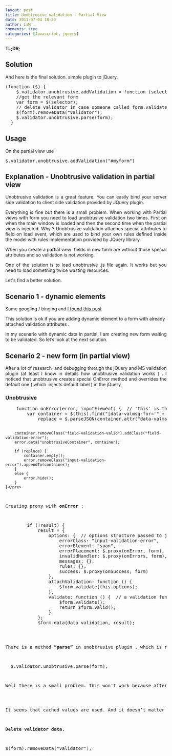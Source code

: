 ```yaml
---
layout: post
title: Unobtrusive validation - Partial View
date: 2011-07-04 18:20
author: LaM
comments: true
categories: [Javascript, jquery]
---
```

<strong>TL;DR;</strong>

<h2>Solution</h2>
And here is the final solution. simple plugin to jQuery.
<pre class="lang:default decode:true">(function ($) { 
    $.validator.unobtrusive.addValidation = function (selector) { 
    //get the relevant form 
    var form = $(selector); 
    // delete validator in case someone called form.validate()
    $(form).removeData("validator"); 
    $.validator.unobtrusive.parse(form); 
  }</pre>
<h2>Usage</h2>
On the partial view use
<pre class="lang:default decode:true">$.validator.unobtrusive.addValidation("#myform")</pre>

<h2>Explanation - Unobtrusive validation in partial view</h2>
<p align="justify">Unobtrusive validation is a great feature. You can easily bind your server side validation to client side validation provided by JQuery plugin.</p>
<p align="justify">Everything is fine but there is a small problem. When working with Partial views with form you need to load unobtrusive validation two times. First on when the main window is loaded and then the second time when the partial view is injected. Why ? Unobtrusive validation attaches special attributes to field on load event, which are used to bind your own rules defined inside the model with rules implementation provided by JQuery library.</p>
<p align="justify">When you create a partial view  fields in new form are without those special attributes and so validation is not working.</p>
<p align="justify">One of the solution is to load unobtrusive .js file again. It works but you need to load something twice wasting resources.</p>
Let's find a better solution.
<h2>Scenario 1 - dynamic elements</h2>
Some googling / binging and <a href="http://xhalent.wordpress.com/2011/01/24/applying-unobtrusive-validation-to-dynamic-content/">I found this post</a>

This solution is ok if you are adding dynamic element to a form with already attached validation attributes .
<p align="justify">In my scenario with dynamic data in partial, I am creating new form waiting to be validated. So let’s look at the next solution.</p>

<h2>Scenario 2 - new form (in partial view)</h2>

<p align="justify">After a lot of research  and debugging through the jQuery and MS validation plugin (at least I know in details how unobtrusive validation works ) . I noticed that unobtrusive creates special OnError method and overrides the default one ( which  injects default label ) in the jQuery</p>

<h3>Unobtrusive</h3>
<pre class="lang:default decode:true">    function onError(error, inputElement) {  // 'this' is the form element
        var container = $(this).find("[data-valmsg-for='" + inputElement[0].name + "']"),
            replace = $.parseJSON(container.attr("data-valmsg-replace")) !== false;

        container.removeClass("field-validation-valid").addClass("field-validation-error");
        error.data("unobtrusiveContainer", container);

        if (replace) {
            container.empty();
            error.removeClass("input-validation-error").appendTo(container);
        }
        else {
            error.hide();
        }
    }</pre>
Creating proxy with <strong>onError </strong>:
<pre class="lang:default decode:true">        if (!result) {
            result = {
                options: {  // options structure passed to jQuery Validate's validate() method
                    errorClass: "input-validation-error",
                    errorElement: "span",
                    errorPlacement: $.proxy(onError, form),
                    invalidHandler: $.proxy(onErrors, form),
                    messages: {},
                    rules: {},
                    success: $.proxy(onSuccess, form)
                },
                attachValidation: function () {
                    $form.validate(this.options);
                },
                validate: function () {  // a validation function that is called by unobtrusive Ajax
                    $form.validate();
                    return $form.valid();
                }
            };
            $form.data(data_validation, result);</pre>
<p align="justify">There is a method <strong>“parse”</strong> in unobtrusive plugin , which is responsible for creating validation attributes , adapters and also what’s really important <strong>errorPlacement</strong> adapter. Everything you need. Knowing all of this we can just use this <strong>“parse” </strong>on the form and everything should work fine.</p>
<pre class="lang:default decode:true">  $.validator.unobtrusive.parse(form);</pre>
<p align="justify">Well there is a small problem. This won't work because after a bit of analysis,I found that you can create validation rules once (correctly , without reloading whole script file ). Second and Third try won’t do anything. There will be problems with error placement or validation messages won’t show at all.</p>

<p align="justify">It seems that cached values are used. And it doesn’t matter if there are two different forms this behavior is global. Developers assumed that page should have only one form.</p?

So how to fix this ?

<strong>Delete validator data.</strong>
<pre class="lang:default decode:true">$(form).removeData("validator");</pre>
